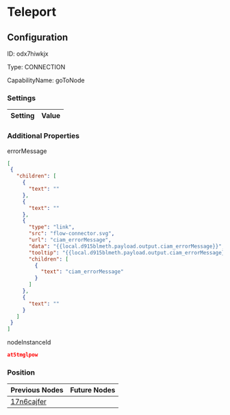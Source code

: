 # Teleport
## Configuration
ID:  odx7hiwkjx

Type: CONNECTION 

CapabilityName: goToNode

### Settings
| Setting | Value  |
| :------------------------ | ---------------------------------------- |
 




### Additional Properties
errorMessage
 ```json 
[
  {
    "children": [
      {
        "text": ""
      },
      {
        "text": ""
      },
      {
        "type": "link",
        "src": "flow-connector.svg",
        "url": "ciam_errorMessage",
        "data": "{{local.d915blmeth.payload.output.ciam_errorMessage}}",
        "tooltip": "{{local.d915blmeth.payload.output.ciam_errorMessage}}",
        "children": [
          {
            "text": "ciam_errorMessage"
          }
        ]
      },
      {
        "text": ""
      }
    ]
  }
]
```


nodeInstanceId
 ```json 
at5tmglpow
```




### Position
| Previous Nodes | Future Nodes |
| :------------- | ------------ |
| [17n6cajfer](./17n6cajfer.md) |  |